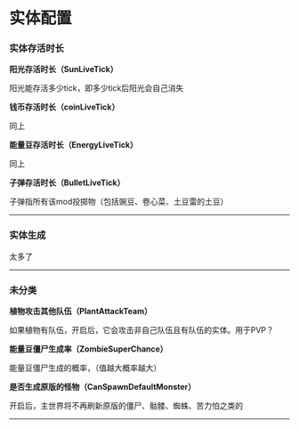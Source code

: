 # 实体配置

### 实体存活时长

**阳光存活时长（SunLiveTick）**

阳光能存活多少tick，即多少tick后阳光会自己消失

**钱币存活时长（coinLiveTick）**

同上

**能量豆存活时长（EnergyLiveTick）**

同上

**子弹存活时长（BulletLiveTick）**

子弹指所有该mod投掷物（包括豌豆、卷心菜、土豆雷的土豆）

---

### 实体生成

太多了

---

### 未分类

**植物攻击其他队伍（PlantAttackTeam）**

如果植物有队伍，开启后，它会攻击非自己队伍且有队伍的实体。用于PVP？

**能量豆僵尸生成率（ZombieSuperChance）**

能量豆僵尸生成的概率，（值越大概率越大）

**是否生成原版的怪物（CanSpawnDefaultMonster）**

开启后，主世界将不再刷新原版的僵尸、骷髅、蜘蛛、苦力怕之类的

---






